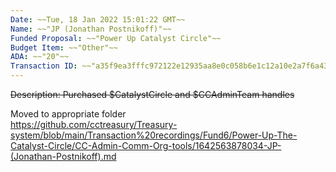 ```yaml
---
Date: ~~Tue, 18 Jan 2022 15:01:22 GMT~~
Name: ~~"JP (Jonathan Postnikoff)"~~
Funded Proposal: ~~"Power Up Catalyst Circle"~~
Budget Item: ~~"Other"~~
ADA: ~~"20"~~
Transaction ID: ~~"a35f9ea3fffc972122e12935aa8e0c058b6e1c12a10e2a7f6a43f70c945ffda3"~~
---
```

~~Description: Purchased $CatalystCircle and $CCAdminTeam handles~~

Moved to appropriate folder   
https://github.com/cctreasury/Treasury-system/blob/main/Transaction%20recordings/Fund6/Power-Up-The-Catalyst-Circle/CC-Admin-Comm-Org-tools/1642563878034-JP-(Jonathan-Postnikoff).md
